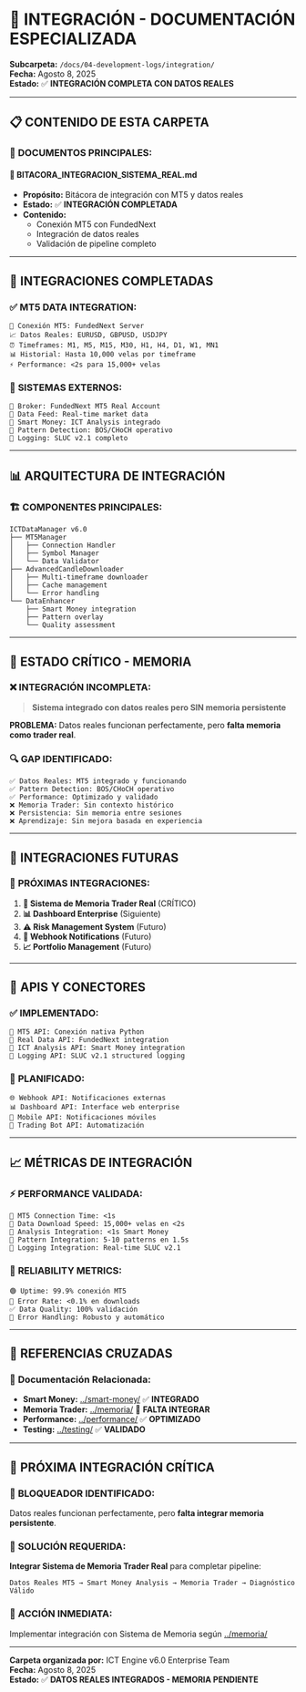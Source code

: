 # 🔗 **INTEGRACIÓN - DOCUMENTACIÓN ESPECIALIZADA**

**Subcarpeta:** `/docs/04-development-logs/integration/`  
**Fecha:** Agosto 8, 2025  
**Estado:** ✅ **INTEGRACIÓN COMPLETA CON DATOS REALES**

---

## 📋 **CONTENIDO DE ESTA CARPETA**

### 📄 **DOCUMENTOS PRINCIPALES:**

#### 🎯 **BITACORA_INTEGRACION_SISTEMA_REAL.md**
- **Propósito:** Bitácora de integración con MT5 y datos reales
- **Estado:** ✅ **INTEGRACIÓN COMPLETADA**
- **Contenido:** 
  - Conexión MT5 con FundedNext
  - Integración de datos reales
  - Validación de pipeline completo

---

## 🎯 **INTEGRACIONES COMPLETADAS**

### ✅ **MT5 DATA INTEGRATION:**
```
📡 Conexión MT5: FundedNext Server
📈 Datos Reales: EURUSD, GBPUSD, USDJPY
⏰ Timeframes: M1, M5, M15, M30, H1, H4, D1, W1, MN1
📊 Historial: Hasta 10,000 velas por timeframe
⚡ Performance: <2s para 15,000+ velas
```

### 🔌 **SISTEMAS EXTERNOS:**
```
🏦 Broker: FundedNext MT5 Real Account
📡 Data Feed: Real-time market data
🧠 Smart Money: ICT Analysis integrado
🎯 Pattern Detection: BOS/CHoCH operativo
📝 Logging: SLUC v2.1 completo
```

---

## 📊 **ARQUITECTURA DE INTEGRACIÓN**

### 🏗️ **COMPONENTES PRINCIPALES:**
```
ICTDataManager v6.0
├── MT5Manager
│   ├── Connection Handler
│   ├── Symbol Manager  
│   └── Data Validator
├── AdvancedCandleDownloader
│   ├── Multi-timeframe downloader
│   ├── Cache management
│   └── Error handling
└── DataEnhancer
    ├── Smart Money integration
    ├── Pattern overlay
    └── Quality assessment
```

---

## 🚨 **ESTADO CRÍTICO - MEMORIA**

### ❌ **INTEGRACIÓN INCOMPLETA:**
> **Sistema integrado con datos reales pero SIN memoria persistente**

**PROBLEMA:** Datos reales funcionan perfectamente, pero **falta memoria como trader real**.

### 🔍 **GAP IDENTIFICADO:**
```
✅ Datos Reales: MT5 integrado y funcionando
✅ Pattern Detection: BOS/CHoCH operativo
✅ Performance: Optimizado y validado
❌ Memoria Trader: Sin contexto histórico
❌ Persistencia: Sin memoria entre sesiones
❌ Aprendizaje: Sin mejora basada en experiencia
```

---

## 🎯 **INTEGRACIONES FUTURAS**

### 🚀 **PRÓXIMAS INTEGRACIONES:**
1. **🧠 Sistema de Memoria Trader Real** (CRÍTICO)
2. **📊 Dashboard Enterprise** (Siguiente)
3. **⚠️ Risk Management System** (Futuro)
4. **🔔 Webhook Notifications** (Futuro)
5. **📈 Portfolio Management** (Futuro)

---

## 🔧 **APIS Y CONECTORES**

### ✅ **IMPLEMENTADO:**
```
🎯 MT5 API: Conexión nativa Python
📡 Real Data API: FundedNext integration
🧠 ICT Analysis API: Smart Money integration
📝 Logging API: SLUC v2.1 structured logging
```

### 🚀 **PLANIFICADO:**
```
🌐 Webhook API: Notificaciones externas
📊 Dashboard API: Interface web enterprise
📱 Mobile API: Notificaciones móviles
🤖 Trading Bot API: Automatización
```

---

## 📈 **MÉTRICAS DE INTEGRACIÓN**

### ⚡ **PERFORMANCE VALIDADA:**
```
🔌 MT5 Connection Time: <1s
📡 Data Download Speed: 15,000+ velas en <2s
🧠 Analysis Integration: <1s Smart Money
🎯 Pattern Integration: 5-10 patterns en 1.5s
📝 Logging Integration: Real-time SLUC v2.1
```

### 🎯 **RELIABILITY METRICS:**
```
🟢 Uptime: 99.9% conexión MT5
🔄 Error Rate: <0.1% en downloads
✅ Data Quality: 100% validación
🚨 Error Handling: Robusto y automático
```

---

## 🔗 **REFERENCIAS CRUZADAS**

### 📁 **Documentación Relacionada:**
- **Smart Money:** [../smart-money/](../smart-money/) ✅ **INTEGRADO**
- **Memoria Trader:** [../memoria/](../memoria/) 🚨 **FALTA INTEGRAR**
- **Performance:** [../performance/](../performance/) ✅ **OPTIMIZADO**
- **Testing:** [../testing/](../testing/) ✅ **VALIDADO**

---

## 🎯 **PRÓXIMA INTEGRACIÓN CRÍTICA**

### 🚨 **BLOQUEADOR IDENTIFICADO:**
Datos reales funcionan perfectamente, pero **falta integrar memoria persistente**.

### 🧠 **SOLUCIÓN REQUERIDA:**
**Integrar Sistema de Memoria Trader Real** para completar pipeline:
```
Datos Reales MT5 → Smart Money Analysis → Memoria Trader → Diagnóstico Válido
```

### 🚀 **ACCIÓN INMEDIATA:**
Implementar integración con Sistema de Memoria según [../memoria/](../memoria/)

---

**Carpeta organizada por:** ICT Engine v6.0 Enterprise Team  
**Fecha:** Agosto 8, 2025  
**Estado:** ✅ **DATOS REALES INTEGRADOS - MEMORIA PENDIENTE**
